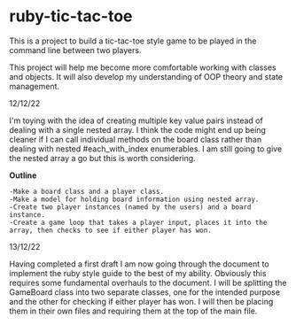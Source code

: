 # ruby-tic-tac-toe

This is a project to build a tic-tac-toe style game to be played in the command line between two players.

This project will help me become more comfortable working with classes and objects. It will also develop my understanding of OOP theory and state management.

12/12/22

I'm toying with the idea of creating multiple key value pairs instead of dealing with a single nested array. I think the code might end up being cleaner if I can call individual methods on the board class rather than dealing with nested #each_with_index enumerables. I am still going to give the nested array a go but this is worth considering.

**Outline**

    -Make a board class and a player class.
    -Make a model for holding board information using nested array.
    -Create two player instances (named by the users) and a board instance.
    -Create a game loop that takes a player input, places it into the array, then checks to see if either player has won.

13/12/22

Having completed a first draft I am now going through the document to implement
the ruby style guide to the best of my ability. Obviously this requires some
fundamental overhauls to the document. I will be splitting the GameBoard class
into two separate classes, one for the intended purpose and the other for
checking if either player has won. I will then be placing them in their own
files and requiring them at the top of the main file.
